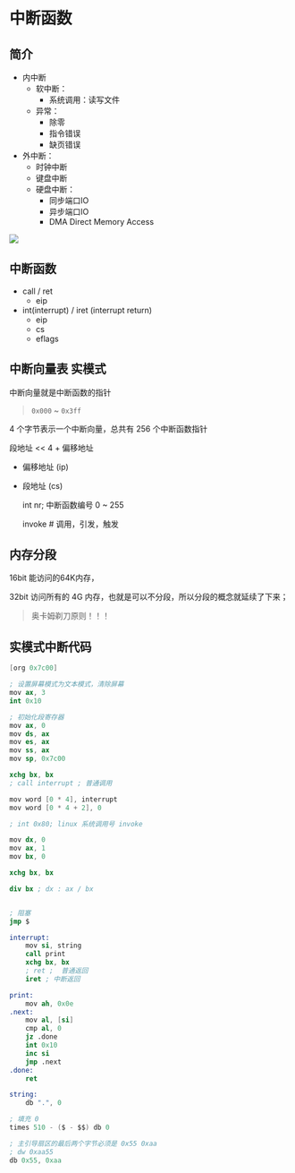 # 中断函数

## 简介

- 内中断
    - 软中断：
        - 系统调用：读写文件
    - 异常：
        - 除零
        - 指令错误
        - 缺页错误
- 外中断：
    - 时钟中断
    - 键盘中断
    - 硬盘中断：
        - 同步端口IO
        - 异步端口IO
        - DMA Direct Memory Access

![](./images/interrupt_01.drawio.svg)

## 中断函数

* call / ret
    * eip
* int(interrupt) / iret (interrupt return)
    - eip
    - cs
    - eflags

## 中断向量表 实模式

中断向量就是中断函数的指针

> `0x000` ~ `0x3ff` 

4 个字节表示一个中断向量，总共有 256 个中断函数指针

段地址 << 4 + 偏移地址

* 偏移地址 (ip)
* 段地址 (cs)

    int nr; 中断函数编号 0 ~ 255

    invoke # 调用，引发，触发

## 内存分段

16bit 能访问的64K内存，

32bit 访问所有的 4G 内存，也就是可以不分段，所以分段的概念就延续了下来；

> 奥卡姆剃刀原则！！！

## 实模式中断代码

```s
[org 0x7c00]

; 设置屏幕模式为文本模式，清除屏幕
mov ax, 3
int 0x10

; 初始化段寄存器
mov ax, 0
mov ds, ax
mov es, ax
mov ss, ax
mov sp, 0x7c00

xchg bx, bx
; call interrupt ; 普通调用

mov word [0 * 4], interrupt
mov word [0 * 4 + 2], 0

; int 0x80; linux 系统调用号 invoke

mov dx, 0
mov ax, 1
mov bx, 0

xchg bx, bx

div bx ; dx : ax / bx


; 阻塞
jmp $

interrupt:
    mov si, string
    call print
    xchg bx, bx
    ; ret ;  普通返回
    iret ; 中断返回

print:
    mov ah, 0x0e
.next:
    mov al, [si]
    cmp al, 0
    jz .done
    int 0x10
    inc si
    jmp .next
.done:
    ret

string:
    db ".", 0

; 填充 0
times 510 - ($ - $$) db 0

; 主引导扇区的最后两个字节必须是 0x55 0xaa
; dw 0xaa55
db 0x55, 0xaa
```